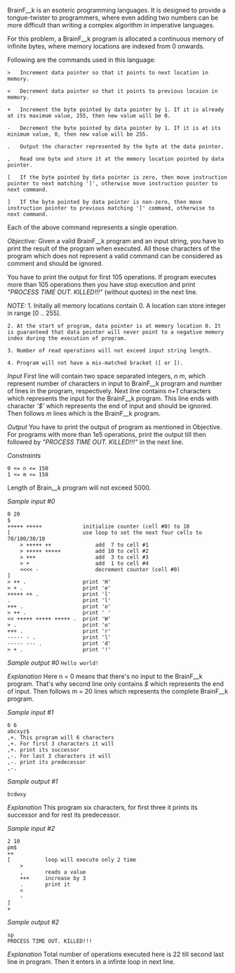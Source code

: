 BrainF__k is an esoteric programming languages. It is designed to provide a tongue-twister to programmers, where even adding two numbers can be more difficult than writing a complex algorithm in imperative languages.

For this problem, a BrainF__k program is allocated a continuous memory of infinite bytes, where memory locations are indexed from 0 onwards.

Following are the commands used in this language:
```
>   Increment data pointer so that it points to next location in memory.

<   Decrement data pointer so that it points to previous locaion in memory.

+   Increment the byte pointed by data pointer by 1. If it is already at its maximum value, 255, then new value will be 0.

-   Decrement the byte pointed by data pointer by 1. If it is at its minimum value, 0, then new value will be 255.

.   Output the character represented by the byte at the data pointer.

,   Read one byte and store it at the memory location pointed by data pointer.

[   If the byte pointed by data pointer is zero, then move instruction pointer to next matching ']', otherwise move instruction pointer to next command.

]   If the byte pointed by data pointer is non-zero, then move instruction pointer to previous matching '[' command, otherwise to next command.
```
Each of the above command represents a single operation.

*Objective:*
Given a valid BrainF__k program and an input string, you have to print the result of the program when executed. All those characters of the program which does not represent a valid command can be considered as comment and should be ignored.

You have to print the output for first 105 operations. If program executes more than 105 operations then you have stop execution and print _"PROCESS TIME OUT. KILLED!!!"_ (without quotes) in the next line.

*NOTE:*
    1. Initally all memory locations contain 0. A location can store integer in range [0 .. 255].

    2. At the start of program, data pointer is at memory location 0. It is guaranteed that data pointer will never point to a negative memory index during the execution of program.

    3. Number of read operations will not exceed input string length.

    4. Program will not have a mis-matched bracket ([ or ]).

*Input*
First line will contain two space separated integers, *n m*, which represent number of characters in input to BrainF__k program and number of lines in the program, respectively. Next line contains *n+1* characters which represents the input for the BrainF__k program. This line ends with character _'$'_ which represents the end of input and should be ignored. Then follows *m* lines which is the BrainF__k program.

*Output*
You have to print the output of program as mentioned in Objective. For programs with more than 1e5 operations, print the output till then followed by _"PROCESS TIME OUT. KILLED!!!"_ in the next line.

*Constraints*
```
0 <= n <= 150
1 <= m <= 150
```
Length of Brain__k program will not exceed 5000.

*Sample input #0*

```
0 20
$
+++++ +++++             initialize counter (cell #0) to 10
[                       use loop to set the next four cells to 70/100/30/10
    > +++++ ++              add  7 to cell #1
    > +++++ +++++           add 10 to cell #2
    > +++                   add  3 to cell #3
    > +                     add  1 to cell #4
    <<<< -                  decrement counter (cell #0)
]
> ++ .                  print 'H'
> + .                   print 'e'
+++++ ++ .              print 'l'
.                       print 'l'
+++ .                   print 'o'
> ++ .                  print ' '
<< +++++ +++++ +++++ .  print 'W'
> .                     print 'o'
+++ .                   print 'r'
----- - .               print 'l'
----- --- .             print 'd'
> + .                   print '!'

```

*Sample output #0*
```Hello world!```

*Explanation*
Here n = 0 means that there's no input to the BrainF__k program. That's why second line only contains _$_ which represents the end of input. Then follows m = 20 lines which represents the complete BrainF__k program. 

*Sample input #1*

```
6 6
abcxyz$
,+. This program will 6 characters
,+. For first 3 characters it will
,+. print its successor
,-. For last 3 characters it will
,-. print its predecessor
,-.

```

*Sample output #1*

```bcdwxy```

*Explanation*
This program six characters, for first three it prints its successor and for rest its predecessor.

*Sample input #2*

```
2 10
pm$
++
[           loop will execute only 2 time
    >
    ,       reads a value
    +++     increase by 3
    .       print it
    <
    -
]
+

```

*Sample output #2*
```
sp
PROCESS TIME OUT. KILLED!!!
```

*Explanation*
Total number of operations executed here is 22 till second last line in program. Then it enters in a infinte loop in next line.

